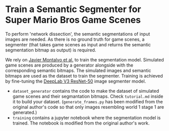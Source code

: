 # Train a Semantic Segmenter for Super Mario Bros Game Scenes

To perform 'network dissection', the semantic segmentations of input images are needed. As there is no ground truth for game scenes, a segmenter (that takes game scenes as input and returns the semantic segmentation bitmap as output) is required.

We rely on [Javier Montalvo et al.](https://link.springer.com/article/10.1007/s11042-022-13695-1) to train the segmentation model. Simulated game scenes are produced by a generator alongside with the corresponding semantic bitmaps. The simulated images and semantic bitmaps are used as the dataset to train the segmenter. Training is achieved by fine-tuning the [DeepLab V3 ResNet-50](https://pytorch.org/vision/main/models/generated/torchvision.models.segmentation.deeplabv3_resnet50.html) image segmenter model.

- `dataset_generator` contains the code to make the dataset of simulated game scenes and their segmantation bitmaps. Check `tutorial.md` inside it to build your dataset. (`generate_frames.py` has been modified from the original author's code so that only images resembling world 1 stage 1 are generated.)
- `training` contains a jupyter notebook where the segmentation model is trained. The notebook is modified from the original author's work.

